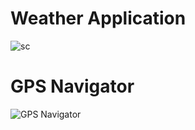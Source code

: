 # Weather Application

![sc](https://github.com/dhruvabhat24/Your-Projects/assets/122305929/908c31bc-6137-4e86-979f-866ad0b616c4)

# GPS Navigator

![GPS Navigator](https://github.com/dhruvabhat24/Your-Projects/assets/122305929/2bb81e59-aad0-4214-a7d2-cb4f1fdd57d2)
